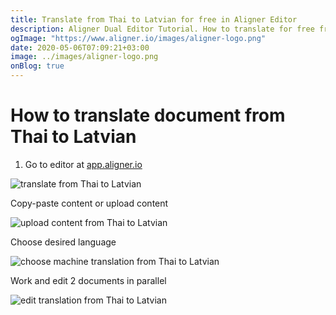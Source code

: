 ```yaml
---
title: Translate from Thai to Latvian for free in Aligner Editor
description: Aligner Dual Editor Tutorial. How to translate for free from Thai to Latvian. Aligner is multilingual document management platform. 
ogImage: "https://www.aligner.io/images/aligner-logo.png"
date: 2020-05-06T07:09:21+03:00
image: ../images/aligner-logo.png
onBlog: true
---
```


# How to translate document from Thai to Latvian

1. Go to editor at [app.aligner.io](https://app.aligner.io "Aligner App web page")

![translate from Thai to Latvian](../aligner-blank-editor.png "translate from Thai to Latvian")

Copy-paste content or upload content

![upload content from Thai to Latvian](../aligner-uploaded-document.png "upload content from Thai to Latvian")

Choose desired language

![choose machine translation from Thai to Latvian](../aligner-language-dropdown.png "choose machine translation from Thai to Latvian")

Work and edit 2 documents in parallel

![edit translation from Thai to Latvian](../aligner-double-sitded-editor.png "edit translation from Thai to Latvian")

